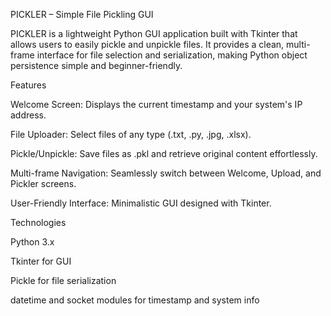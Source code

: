 PICKLER – Simple File Pickling GUI

PICKLER is a lightweight Python GUI application built with Tkinter that allows users to easily pickle and unpickle files. It provides a clean, multi-frame interface for file selection and serialization, making Python object persistence simple and beginner-friendly.

Features

Welcome Screen: Displays the current timestamp and your system's IP address.

File Uploader: Select files of any type (.txt, .py, .jpg, .xlsx).

Pickle/Unpickle: Save files as .pkl and retrieve original content effortlessly.

Multi-frame Navigation: Seamlessly switch between Welcome, Upload, and Pickler screens.

User-Friendly Interface: Minimalistic GUI designed with Tkinter.

Technologies

Python 3.x

Tkinter for GUI

Pickle for file serialization

datetime and socket modules for timestamp and system info
